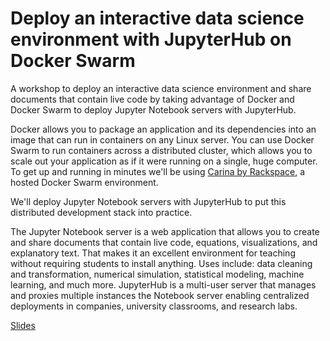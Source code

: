 # Deploy an interactive data science environment with JupyterHub on Docker Swarm

A workshop to deploy an interactive data science environment and share documents that contain live code by taking advantage of Docker and Docker Swarm to deploy Jupyter Notebook servers with JupyterHub.

Docker allows you to package an application and its dependencies into an image that can run in containers on any Linux server. You can use Docker Swarm to run containers across a distributed cluster, which allows you to scale out your application as if it were running on a single, huge computer. To get up and running in minutes we'll be using [Carina by Rackspace](https://getcarina.com/), a hosted Docker Swarm environment.

We'll deploy Jupyter Notebook servers with JupyterHub to put this distributed development stack into practice.

The Jupyter Notebook server is a web application that allows you to create and share documents that contain live code, equations, visualizations, and explanatory text. That makes it an excellent environment for teaching without requiring students to install anything. Uses include: data cleaning and transformation, numerical simulation, statistical modeling, machine learning, and much more. JupyterHub is a multi-user server that manages and proxies multiple instances the Notebook server enabling centralized deployments in companies, university classrooms, and research labs.

[Slides](http://everett-toews.github.io/jupyterhub-on-docker-swarm/slides/)
